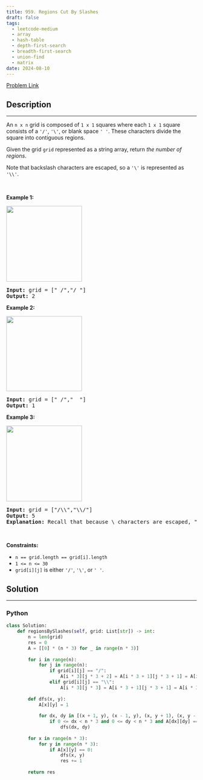 ```yaml
---
title: 959. Regions Cut By Slashes
draft: false
tags: 
  - leetcode-medium
  - array
  - hash-table
  - depth-first-search
  - breadth-first-search
  - union-find
  - matrix
date: 2024-08-10
---
```


[Problem Link](https://leetcode.com/problems/regions-cut-by-slashes/)

## Description

---
<p>An <code>n x n</code> grid is composed of <code>1 x 1</code> squares where each <code>1 x 1</code> square consists of a <code>&#39;/&#39;</code>, <code>&#39;\&#39;</code>, or blank space <code>&#39; &#39;</code>. These characters divide the square into contiguous regions.</p>

<p>Given the grid <code>grid</code> represented as a string array, return <em>the number of regions</em>.</p>

<p>Note that backslash characters are escaped, so a <code>&#39;\&#39;</code> is represented as <code>&#39;\\&#39;</code>.</p>

<p>&nbsp;</p>
<p><strong class="example">Example 1:</strong></p>
<img alt="" src="https://assets.leetcode.com/uploads/2018/12/15/1.png" style="width: 200px; height: 200px;" />
<pre>
<strong>Input:</strong> grid = [&quot; /&quot;,&quot;/ &quot;]
<strong>Output:</strong> 2
</pre>

<p><strong class="example">Example 2:</strong></p>
<img alt="" src="https://assets.leetcode.com/uploads/2018/12/15/2.png" style="width: 200px; height: 198px;" />
<pre>
<strong>Input:</strong> grid = [&quot; /&quot;,&quot;  &quot;]
<strong>Output:</strong> 1
</pre>

<p><strong class="example">Example 3:</strong></p>
<img alt="" src="https://assets.leetcode.com/uploads/2018/12/15/4.png" style="width: 200px; height: 200px;" />
<pre>
<strong>Input:</strong> grid = [&quot;/\\&quot;,&quot;\\/&quot;]
<strong>Output:</strong> 5
<strong>Explanation: </strong>Recall that because \ characters are escaped, &quot;\\/&quot; refers to \/, and &quot;/\\&quot; refers to /\.
</pre>

<p>&nbsp;</p>
<p><strong>Constraints:</strong></p>

<ul>
	<li><code>n == grid.length == grid[i].length</code></li>
	<li><code>1 &lt;= n &lt;= 30</code></li>
	<li><code>grid[i][j]</code> is either <code>&#39;/&#39;</code>, <code>&#39;\&#39;</code>, or <code>&#39; &#39;</code>.</li>
</ul>


## Solution

---
### Python
``` py title='regions-cut-by-slashes'
class Solution:
    def regionsBySlashes(self, grid: List[str]) -> int:
        n = len(grid)
        res = 0
        A = [[0] * (n * 3) for _ in range(n * 3)]
        
        for i in range(n):
            for j in range(n):
                if grid[i][j] == "/":
                    A[i * 3][j * 3 + 2] = A[i * 3 + 1][j * 3 + 1] = A[i * 3 + 2][j * 3] = 1
                elif grid[i][j] == "\\":
                    A[i * 3][j * 3] = A[i * 3 + 1][j * 3 + 1] = A[i * 3 + 2][j * 3 + 2] = 1
                    
        def dfs(x, y):
            A[x][y] = 1
            
            for dx, dy in [(x + 1, y), (x - 1, y), (x, y + 1), (x, y - 1)]:
                if 0 <= dx < n * 3 and 0 <= dy < n * 3 and A[dx][dy] == 0:
                    dfs(dx, dy)
        
        for x in range(n * 3):
            for y in range(n * 3):
                if A[x][y] == 0:
                    dfs(x, y)
                    res += 1
        
        return res
```

